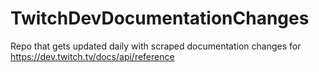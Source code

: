 # TwitchDevDocumentationChanges
Repo that gets updated daily with scraped documentation changes for https://dev.twitch.tv/docs/api/reference
